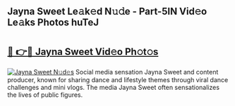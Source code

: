 ## Jayna Sweet Le𝚊k𝚎d N𝚞𝚍e - Part-5IN Vid𝚎o Le𝚊ks Photos huTeJ

# <h2><a href="http://fbd04kt.evod.top/?m=Jayna+Sweet">🔗 👉🔴 Jayna Sweet Vid𝚎o Ph𝚘t𝚘s</a></h2>

[![Jayna Sweet N𝚞d𝚎s](https://i.imgur.com/8V9OHl7.gif)](http://fbd04kt.evod.top/?m=Jayna+Sweet)
Social media sensation Jayna Sweet and content producer, known for sharing dance and lifestyle themes through viral dance challenges and mini vlogs. The media Jayna Sweet often sensationalizes the lives of public figures. 
